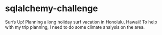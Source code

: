 # sqlalchemy-challenge
Surfs Up! Planning a long holiday surf vacation in Honolulu, Hawaii! To help with my trip planning, I need to do some climate analysis on the area.
